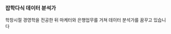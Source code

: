 ### 잡학다식 데이터 분석가
학창시절 경영학을 전공한 뒤 마케터와 은행업무를 거쳐 데이터 분석가를 꿈꾸고 있습니다

<!--
**qwerty1434/qwerty1434** is a ✨ _special_ ✨ repository because its `README.md` (this file) appears on your GitHub profile.

Here are some ideas to get you started:

- 🔭 I’m currently working on ...
- 🌱 I’m currently learning ...
- 👯 I’m looking to collaborate on ...
- 🤔 I’m looking for help with ...
- 💬 Ask me about ...
- 📫 How to reach me: ...
- 😄 Pronouns: ...
- ⚡ Fun fact: ...
-->
